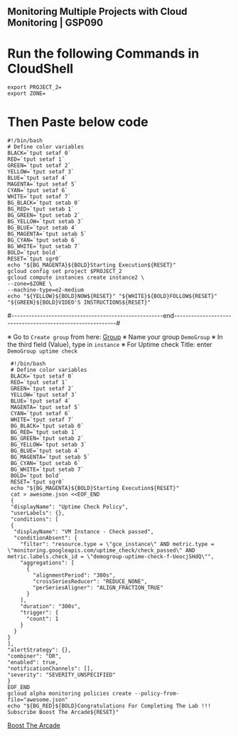 ## Monitoring Multiple Projects with Cloud Monitoring | GSP090

# Run the following Commands in CloudShell
    export PROJECT_2=
    export ZONE=


# Then Paste below code    

    #!/bin/bash
    # Define color variables
    BLACK=`tput setaf 0`
    RED=`tput setaf 1`
    GREEN=`tput setaf 2`
    YELLOW=`tput setaf 3`
    BLUE=`tput setaf 4`
    MAGENTA=`tput setaf 5`
    CYAN=`tput setaf 6`
    WHITE=`tput setaf 7`
    BG_BLACK=`tput setab 0`
    BG_RED=`tput setab 1`
    BG_GREEN=`tput setab 2`
    BG_YELLOW=`tput setab 3`
    BG_BLUE=`tput setab 4`
    BG_MAGENTA=`tput setab 5`
    BG_CYAN=`tput setab 6`
    BG_WHITE=`tput setab 7`
    BOLD=`tput bold`
    RESET=`tput sgr0`
    echo "${BG_MAGENTA}${BOLD}Starting Execution${RESET}"
    gcloud config set project $PROJECT_2
    gcloud compute instances create instance2 \
    --zone=$ZONE \
    --machine-type=e2-medium
    echo "${YELLOW}${BOLD}NOW${RESET}" "${WHITE}${BOLD}FOLLOW${RESET}" "${GREEN}${BOLD}VIDEO'S INSTRUCTIONS${RESET}"

#-----------------------------------------------------end----------------------------------------------------------#
    

※ Go to `Create group` from here: [Group](https://console.cloud.google.com/monitoring/groups?pli=1)
※ Name your group `DemoGroup`
※ In the third field (Value), type in `instance`
※ For Uptime check Title: enter `DemoGroup uptime check`

     #!/bin/bash
     # Define color variables
     BLACK=`tput setaf 0`
     RED=`tput setaf 1`
     GREEN=`tput setaf 2`
     YELLOW=`tput setaf 3`
     BLUE=`tput setaf 4`
     MAGENTA=`tput setaf 5`
     CYAN=`tput setaf 6`
     WHITE=`tput setaf 7`
     BG_BLACK=`tput setab 0`
     BG_RED=`tput setab 1`
     BG_GREEN=`tput setab 2`
     BG_YELLOW=`tput setab 3`
     BG_BLUE=`tput setab 4`
     BG_MAGENTA=`tput setab 5`
     BG_CYAN=`tput setab 6`
     BG_WHITE=`tput setab 7`
     BOLD=`tput bold`
     RESET=`tput sgr0`
     echo "${BG_MAGENTA}${BOLD}Starting Execution${RESET}"
     cat > awesome.json <<EOF_END
     {
     "displayName": "Uptime Check Policy",
     "userLabels": {},
     "conditions": [
     {
      "displayName": "VM Instance - Check passed",
      "conditionAbsent": {
        "filter": "resource.type = \"gce_instance\" AND metric.type = \"monitoring.googleapis.com/uptime_check/check_passed\" AND metric.labels.check_id = \"demogroup-uptime-check-f-UeocjSHdQ\"",
        "aggregations": [
          {
            "alignmentPeriod": "300s",
            "crossSeriesReducer": "REDUCE_NONE",
            "perSeriesAligner": "ALIGN_FRACTION_TRUE"
          }
        ],
        "duration": "300s",
        "trigger": {
          "count": 1
        }
      }
    }
    ],
    "alertStrategy": {},
    "combiner": "OR",
    "enabled": true,
    "notificationChannels": [],
    "severity": "SEVERITY_UNSPECIFIED"
    }
    EOF_END
    gcloud alpha monitoring policies create --policy-from-file="awesome.json"
    echo "${BG_RED}${BOLD}Congratulations For Completing The Lab !!! Subscribe Boost The Arcade${RESET}"

[Boost The Arcade](https://www.youtube.com/@BoostTheArcade)
